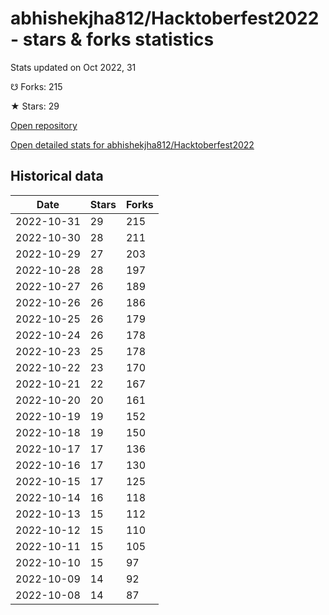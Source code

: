# abhishekjha812/Hacktoberfest2022 - stars & forks statistics

Stats updated on Oct 2022, 31

☋ Forks: 215

★ Stars: 29

[Open repository](https://github.com/abhishekjha812/Hacktoberfest2022)

[Open detailed stats for abhishekjha812/Hacktoberfest2022](https://reviewgithub.com/rep/abhishekjha812/Hacktoberfest2022)

## Historical data
| Date | Stars | Forks |
|------|-------|-------|
| 2022-10-31 | 29 | 215 | 
| 2022-10-30 | 28 | 211 | 
| 2022-10-29 | 27 | 203 | 
| 2022-10-28 | 28 | 197 | 
| 2022-10-27 | 26 | 189 | 
| 2022-10-26 | 26 | 186 | 
| 2022-10-25 | 26 | 179 | 
| 2022-10-24 | 26 | 178 | 
| 2022-10-23 | 25 | 178 | 
| 2022-10-22 | 23 | 170 | 
| 2022-10-21 | 22 | 167 | 
| 2022-10-20 | 20 | 161 | 
| 2022-10-19 | 19 | 152 | 
| 2022-10-18 | 19 | 150 | 
| 2022-10-17 | 17 | 136 | 
| 2022-10-16 | 17 | 130 | 
| 2022-10-15 | 17 | 125 | 
| 2022-10-14 | 16 | 118 | 
| 2022-10-13 | 15 | 112 | 
| 2022-10-12 | 15 | 110 | 
| 2022-10-11 | 15 | 105 | 
| 2022-10-10 | 15 | 97 | 
| 2022-10-09 | 14 | 92 | 
| 2022-10-08 | 14 | 87 | 


